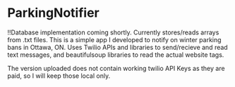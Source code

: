 # ParkingNotifier
!!Database implementation coming shortly. Currently stores/reads arrays from .txt files.
This is a simple app I developed to notify on winter parking bans in Ottawa, ON.
Uses Twilio APIs and libraries to send/recieve and read text messages, and beautifulsoup libraries
to read the actual website tags.

The version uploaded does not contain working twilio API Keys as they are paid, so I will keep those local only.
